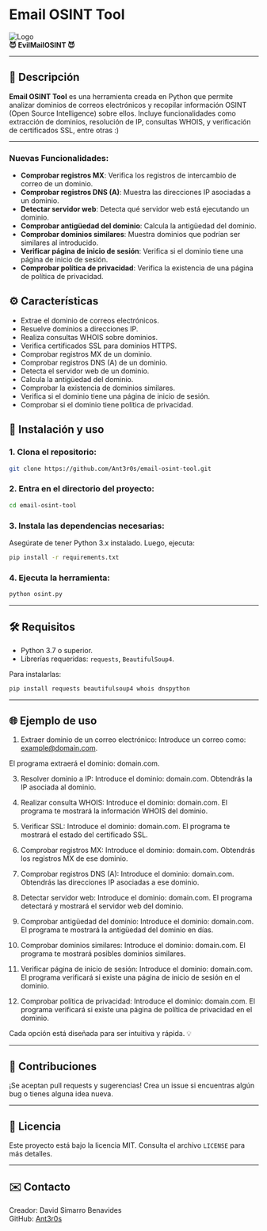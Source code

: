 # Email OSINT Tool

![Logo](https://via.placeholder.com/728x90.png?text=EvilMailOSINT)  
**😈 EvilMailOSINT 😈**

---

## 📜 Descripción
**Email OSINT Tool** es una herramienta creada en Python que permite analizar dominios de correos electrónicos y recopilar información OSINT (Open Source Intelligence) sobre ellos. Incluye funcionalidades como extracción de dominios, resolución de IP, consultas WHOIS, y verificación de certificados SSL, entre otras :)


---
### Nuevas Funcionalidades:
- **Comprobar registros MX**: Verifica los registros de intercambio de correo de un dominio.
- **Comprobar registros DNS (A)**: Muestra las direcciones IP asociadas a un dominio.
- **Detectar servidor web**: Detecta qué servidor web está ejecutando un dominio.
- **Comprobar antigüedad del dominio**: Calcula la antigüedad del dominio.
- **Comprobar dominios similares**: Muestra dominios que podrían ser similares al introducido.
- **Verificar página de inicio de sesión**: Verifica si el dominio tiene una página de inicio de sesión.
- **Comprobar política de privacidad**: Verifica la existencia de una página de política de privacidad.

## ⚙️ Características

- Extrae el dominio de correos electrónicos.
- Resuelve dominios a direcciones IP.
- Realiza consultas WHOIS sobre dominios.
- Verifica certificados SSL para dominios HTTPS.
- Comprobar registros MX de un dominio.
- Comprobar registros DNS (A) de un dominio.
- Detecta el servidor web de un dominio.
- Calcula la antigüedad del dominio.
- Comprobar la existencia de dominios similares.
- Verifica si el dominio tiene una página de inicio de sesión.
- Comprobar si el dominio tiene política de privacidad.

## 🚀 Instalación y uso

### 1. Clona el repositorio:
```bash
git clone https://github.com/Ant3r0s/email-osint-tool.git
```

### 2. Entra en el directorio del proyecto:
```bash
cd email-osint-tool
```

### 3. Instala las dependencias necesarias:
Asegúrate de tener Python 3.x instalado. Luego, ejecuta:
```bash
pip install -r requirements.txt
```

### 4. Ejecuta la herramienta:
```bash
python osint.py
```

---

## 🛠️ Requisitos
- Python 3.7 o superior.
- Librerías requeridas: `requests`, `BeautifulSoup4`.

Para instalarlas:
```bash
pip install requests beautifulsoup4 whois dnspython
```

---

## 🌐 Ejemplo de uso
1. Extraer dominio de un correo electrónico:
Introduce un correo como: example@domain.com.

El programa extraerá el dominio: domain.com.

3. Resolver dominio a IP:
Introduce el dominio: domain.com.
Obtendrás la IP asociada al dominio.

4. Realizar consulta WHOIS:
Introduce el dominio: domain.com.
El programa te mostrará la información WHOIS del dominio.

5. Verificar SSL:
Introduce el dominio: domain.com.
El programa te mostrará el estado del certificado SSL.

6. Comprobar registros MX:
Introduce el dominio: domain.com.
Obtendrás los registros MX de ese dominio.

7. Comprobar registros DNS (A):
Introduce el dominio: domain.com.
Obtendrás las direcciones IP asociadas a ese dominio.

8. Detectar servidor web:
Introduce el dominio: domain.com.
El programa detectará y mostrará el servidor web del dominio.

9. Comprobar antigüedad del dominio:
Introduce el dominio: domain.com.
El programa te mostrará la antigüedad del dominio en días.

10. Comprobar dominios similares:
Introduce el dominio: domain.com.
El programa te mostrará posibles dominios similares.

11. Verificar página de inicio de sesión:
Introduce el dominio: domain.com.
El programa verificará si existe una página de inicio de sesión en el dominio.

12. Comprobar política de privacidad:
Introduce el dominio: domain.com.
El programa verificará si existe una página de política de privacidad en el dominio.


Cada opción está diseñada para ser intuitiva y rápida. 💡

---

## 🖤 Contribuciones
¡Se aceptan pull requests y sugerencias! Crea un issue si encuentras algún bug o tienes alguna idea nueva.

---

## 📝 Licencia
Este proyecto está bajo la licencia MIT. Consulta el archivo `LICENSE` para más detalles.

---

## ✉️ Contacto
Creador: David Simarro Benavides  
GitHub: [Ant3r0s](https://github.com/Ant3r0s)

